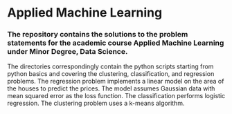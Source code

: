 # Applied Machine Learning

### The repository contains the solutions to the problem statements for the academic course Applied Machine Learning under Minor Degree, Data Science.

The directories correspondingly contain the python scripts starting from python basics and covering the clustering, classification, and regression problems. The regression problem implements a linear model on the area of the houses to predict the prices. The model assumes Gaussian data with mean squared error as the loss function. The classification performs logistic regression. The clustering problem uses a k-means algorithm.